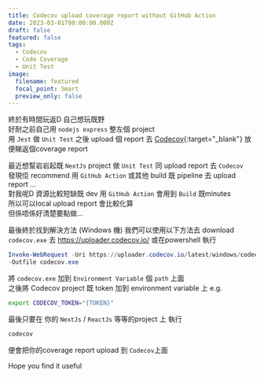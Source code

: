 ```yaml
---
title: Codecov upload coverage report without GitHub Action
date: 2023-03-01T00:00:00.000Z
draft: false
featured: false
tags:
  - Codecov
  - Code Coverage
  - Unit Test
image:
  filename: featured
  focal_point: Smart
  preview_only: false
---
```


終於有時間玩返D 自己想玩既野  
好耐之前自己用 `nodejs express` 整左個 project  
用 `Jest` 做 `Unit Test` 之後 upload 個 report 去 [Codecov](https://docs.codecov.com/docs){:target="_blank"}
放便睇返個coverage report  

最近想幫岩岩起既 `NextJs` project 做 `Unit Test` 同 upload report 去 `Codecov`  
發現佢 recommend 用 `GitHub Action` 或其他 build 既 pipeline 去 upload report ...  
對我呢D 資源比較短缺既 dev 用 `GitHub Action` 會用到 `Build` 既minutes  
所以可以local upload report 會比較化算  
但係唔係好清楚要點做...  

最後終於找到解決方法 (Windows 機)
我們可以使用以下方法去 download `codecov.exe` 
去 https://uploader.codecov.io/
或在powershell 執行
```powershell
Invoke-WebRequest -Uri https://uploader.codecov.io/latest/windows/codecov.exe 
-Outfile codecov.exe
```

將 `codecov.exe` 加到 `Environment Variable` 個 `path` 上面  
之後將 Codecov project 既 token 加到 environment variable 上
e.g. 
```bash
export CODECOV_TOKEN="{TOKEN}"
```

最後只要在 你的 `NextJs` / `ReactJs` 等等的project 上 執行
```bash
codecov
```
便會把你的coverage report upload 到 `Codecov`上面  

Hope you find it useful
